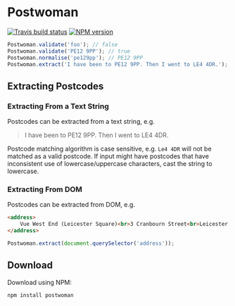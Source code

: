 <!--
This file has been generated using GitDown (https://github.com/gajus/gitdown).
Direct edits to this will be be overwritten. Look for GitDown markup file under ./.gitdown/ path.
-->
<h1 id="postwoman">Postwoman</h1>

[![Travis build status](http://img.shields.io/travis/gajus/postwoman/master.svg?style=flat)](https://travis-ci.org/gajus/postwoman)
[![NPM version](http://img.shields.io/npm/v/postwoman.svg?style=flat)](https://www.npmjs.org/package/postwoman)

```js
Postwoman.validate('foo'); // false
Postwoman.validate('PE12 9PP'); // true
Postwoman.normalise('pe129pp'); // PE12 9PP
Postwoman.extract('I have been to PE12 9PP. Then I went to LE4 4DR.'); // ['PE12 9PP', 'LE4 4DR']
```

<h2 id="postwoman-extracting-postcodes">Extracting Postcodes</h2>

<h3 id="postwoman-extracting-postcodes-extracting-from-a-text-string">Extracting From a Text String</h3>

Postcodes can be extracted from a text string, e.g.

> I have been to PE12 9PP. Then I went to LE4 4DR.

Postcode matching algorithm is case sensitive, e.g. `Le4 4DR` will not be matched as a valid postcode. If input might have postcodes that have inconsistent use of lowercase/uppercase characters, cast the string to lowercase.

<h3 id="postwoman-extracting-postcodes-extracting-from-dom">Extracting From DOM</h3>

Postcodes can be extracted from DOM, e.g.

```html
<address>
    Vue West End (Leicester Square)<br>3 Cranbourn Street<br>Leicester Square<br>London<br>WC2H 7AL
</address>
```

```js
Postwoman.extract(document.querySelector('address'));
```

<h2 id="postwoman-download">Download</h2>

Download using NPM:

```sh
npm install postwoman
```